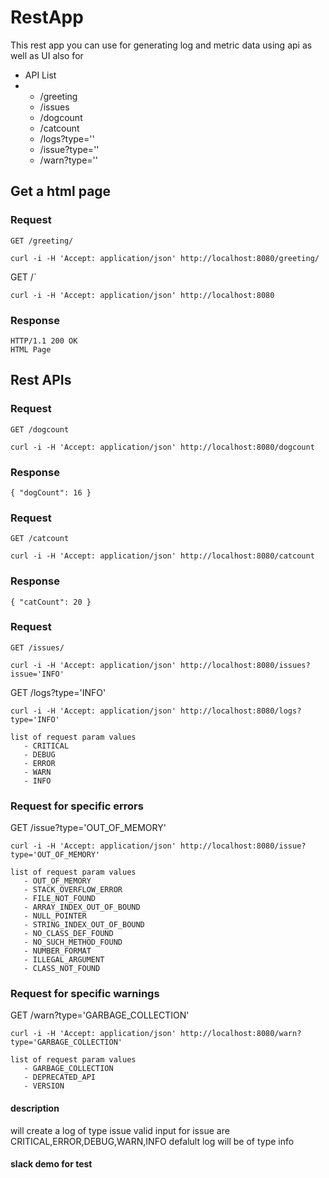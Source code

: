 # RestApp
This rest app you can use for generating log and metric data using api as well as UI also for  
* API List  
*  
  - /greeting
  - /issues
  - /dogcount
  - /catcount
  - /logs?type=''
  - /issue?type=''
  - /warn?type=''
    
## Get a html page
   

### Request

`GET /greeting/`

    curl -i -H 'Accept: application/json' http://localhost:8080/greeting/
    
 GET /`

    curl -i -H 'Accept: application/json' http://localhost:8080
    
### Response
    HTTP/1.1 200 OK
    HTML Page
## Rest APIs
### Request
`GET /dogcount`

    curl -i -H 'Accept: application/json' http://localhost:8080/dogcount

### Response

    { "dogCount": 16 }

### Request

`GET /catcount`

    curl -i -H 'Accept: application/json' http://localhost:8080/catcount

### Response

    { "catCount": 20 }

### Request  

`GET /issues/`

    curl -i -H 'Accept: application/json' http://localhost:8080/issues?issue='INFO'
    
 GET /logs?type='INFO'

    curl -i -H 'Accept: application/json' http://localhost:8080/logs?type='INFO'
    
    list of request param values 
       - CRITICAL
       - DEBUG
       - ERROR
       - WARN
       - INFO
       
### Request for specific errors
    
 GET /issue?type='OUT_OF_MEMORY'

    curl -i -H 'Accept: application/json' http://localhost:8080/issue?type='OUT_OF_MEMORY'
    
    list of request param values 
       - OUT_OF_MEMORY
       - STACK_OVERFLOW_ERROR
       - FILE_NOT_FOUND
       - ARRAY_INDEX_OUT_OF_BOUND
       - NULL_POINTER
       - STRING_INDEX_OUT_OF_BOUND
       - NO_CLASS_DEF_FOUND
       - NO_SUCH_METHOD_FOUND
       - NUMBER_FORMAT
       - ILLEGAL_ARGUMENT 
       - CLASS_NOT_FOUND
       
 ### Request for specific warnings
    
 GET /warn?type='GARBAGE_COLLECTION'

    curl -i -H 'Accept: application/json' http://localhost:8080/warn?type='GARBAGE_COLLECTION'
    
    list of request param values 
       - GARBAGE_COLLECTION
       - DEPRECATED_API
       - VERSION
       
       

#### description
will create a log of type issue 
valid input for issue are CRITICAL,ERROR,DEBUG,WARN,INFO
defalult log will be of type info

#### slack demo for test
